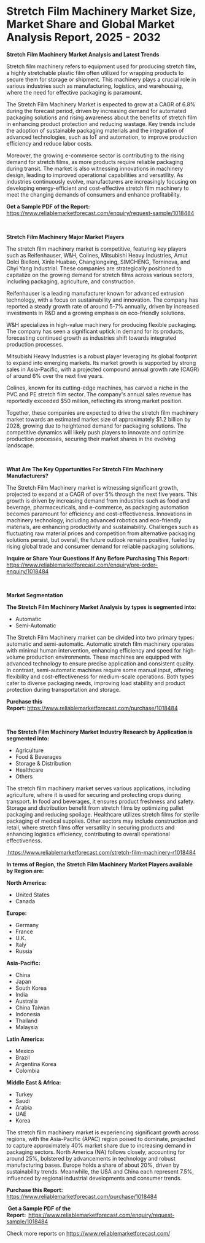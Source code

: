<p><h1>Stretch Film Machinery Market Size, Market Share and Global Market Analysis Report, 2025 - 2032</h1></p><p><strong>Stretch Film Machinery Market Analysis and Latest Trends</strong></p>
<p><p>Stretch film machinery refers to equipment used for producing stretch film, a highly stretchable plastic film often utilized for wrapping products to secure them for storage or shipment. This machinery plays a crucial role in various industries such as manufacturing, logistics, and warehousing, where the need for effective packaging is paramount.</p><p>The Stretch Film Machinery Market is expected to grow at a CAGR of 6.8% during the forecast period, driven by increasing demand for automated packaging solutions and rising awareness about the benefits of stretch film in enhancing product protection and reducing wastage. Key trends include the adoption of sustainable packaging materials and the integration of advanced technologies, such as IoT and automation, to improve production efficiency and reduce labor costs. </p><p>Moreover, the growing e-commerce sector is contributing to the rising demand for stretch films, as more products require reliable packaging during transit. The market is also witnessing innovations in machinery design, leading to improved operational capabilities and versatility. As industries continuously evolve, manufacturers are increasingly focusing on developing energy-efficient and cost-effective stretch film machinery to meet the changing demands of consumers and enhance profitability.</p></p>
<p><strong>Get a Sample PDF of the Report:&nbsp;</strong> <a href="https://www.reliablemarketforecast.com/enquiry/request-sample/1018484?utm_campaign=2308&utm_medium=2&utm_source=Github&utm_content=ia&utm_term=09042025&utm_id=stretch-film-machinery">https://www.reliablemarketforecast.com/enquiry/request-sample/1018484</a></p>
<p>&nbsp;</p>
<p><strong>Stretch Film Machinery Major Market Players</strong></p>
<p><p>The stretch film machinery market is competitive, featuring key players such as Reifenhauser, W&H, Colines, Mitsubishi Heavy Industries, Amut Dolci Bielloni, Xinle Huabao, Changlongxing, SIMCHENG, Torninova, and Chyi Yang Industrial. These companies are strategically positioned to capitalize on the growing demand for stretch films across various sectors, including packaging, agriculture, and construction.</p><p>Reifenhauser is a leading manufacturer known for advanced extrusion technology, with a focus on sustainability and innovation. The company has reported a steady growth rate of around 5-7% annually, driven by increased investments in R&D and a growing emphasis on eco-friendly solutions. </p><p>W&H specializes in high-value machinery for producing flexible packaging. The company has seen a significant uptick in demand for its products, forecasting continued growth as industries shift towards integrated production processes. </p><p>Mitsubishi Heavy Industries is a robust player leveraging its global footprint to expand into emerging markets. Its market growth is supported by strong sales in Asia-Pacific, with a projected compound annual growth rate (CAGR) of around 6% over the next five years.</p><p>Colines, known for its cutting-edge machines, has carved a niche in the PVC and PE stretch film sector. The company's annual sales revenue has reportedly exceeded $50 million, reflecting its strong market position.</p><p>Together, these companies are expected to drive the stretch film machinery market towards an estimated market size of approximately $1.2 billion by 2028, growing due to heightened demand for packaging solutions. The competitive dynamics will likely push players to innovate and optimize production processes, securing their market shares in the evolving landscape.</p></p>
<p>&nbsp;</p>
<p><strong>What Are The Key Opportunities For Stretch Film Machinery Manufacturers?</strong></p>
<p><p>The Stretch Film Machinery market is witnessing significant growth, projected to expand at a CAGR of over 5% through the next five years. This growth is driven by increasing demand from industries such as food and beverage, pharmaceuticals, and e-commerce, as packaging automation becomes paramount for efficiency and cost-effectiveness. Innovations in machinery technology, including advanced robotics and eco-friendly materials, are enhancing productivity and sustainability. Challenges such as fluctuating raw material prices and competition from alternative packaging solutions persist, but overall, the future outlook remains positive, fueled by rising global trade and consumer demand for reliable packaging solutions.</p></p>
<p><strong>Inquire or Share Your Questions If Any Before Purchasing This Report:</strong> <a href="https://www.reliablemarketforecast.com/enquiry/pre-order-enquiry/1018484?utm_campaign=2308&utm_medium=2&utm_source=Github&utm_content=ia&utm_term=09042025&utm_id=stretch-film-machinery">https://www.reliablemarketforecast.com/enquiry/pre-order-enquiry/1018484</a></p>
<p>&nbsp;</p>
<p><strong>Market Segmentation</strong></p>
<p><strong>The Stretch Film Machinery Market Analysis by types is segmented into:</strong></p>
<p><ul><li>Automatic</li><li>Semi-Automatic</li></ul></p>
<p><p>The Stretch Film Machinery market can be divided into two primary types: automatic and semi-automatic. Automatic stretch film machinery operates with minimal human intervention, enhancing efficiency and speed for high-volume production environments. These machines are equipped with advanced technology to ensure precise application and consistent quality. In contrast, semi-automatic machines require some manual input, offering flexibility and cost-effectiveness for medium-scale operations. Both types cater to diverse packaging needs, improving load stability and product protection during transportation and storage.</p></p>
<p><strong>Purchase this Report:&nbsp;</strong><a href="https://www.reliablemarketforecast.com/purchase/1018484?utm_campaign=2308&utm_medium=2&utm_source=Github&utm_content=ia&utm_term=09042025&utm_id=stretch-film-machinery">https://www.reliablemarketforecast.com/purchase/1018484</a></p>
<p>&nbsp;</p>
<p><strong>The Stretch Film Machinery Market Industry Research by Application is segmented into:</strong></p>
<p><ul><li>Agriculture</li><li>Food & Beverages</li><li>Storage & Distribution</li><li>Healthcare</li><li>Others</li></ul></p>
<p><p>The stretch film machinery market serves various applications, including agriculture, where it is used for securing and protecting crops during transport. In food and beverages, it ensures product freshness and safety. Storage and distribution benefit from stretch films by optimizing pallet packaging and reducing spoilage. Healthcare utilizes stretch films for sterile packaging of medical supplies. Other sectors may include construction and retail, where stretch films offer versatility in securing products and enhancing logistics efficiency, contributing to overall operational effectiveness.</p></p>
<p><a href="https://www.reliablemarketforecast.com/stretch-film-machinery-r1018484?utm_campaign=2308&utm_medium=2&utm_source=Github&utm_content=ia&utm_term=09042025&utm_id=stretch-film-machinery">&nbsp;https://www.reliablemarketforecast.com/stretch-film-machinery-r1018484</a></p>
<p><strong>In terms of Region, the Stretch Film Machinery Market Players available by Region are:</strong></p>
<p>
    <p> <strong> North America: </strong>
        <ul>
            <li>United States</li>
            <li>Canada</li>
        </ul>
        </p> 
    <p> <strong> Europe: </strong>
        <ul>
            <li>Germany</li>
            <li>France</li>
            <li>U.K.</li>
            <li>Italy</li>
            <li>Russia</li>
        </ul>
        </p> 
    <p> <strong> Asia-Pacific: </strong>
        <ul>
            <li>China</li>
            <li>Japan</li>
            <li>South Korea</li>
            <li>India</li>
            <li>Australia</li>
            <li>China Taiwan</li>
            <li>Indonesia</li>
            <li>Thailand</li>
            <li>Malaysia</li>
        </ul>
        </p> 
    <p> <strong> Latin America: </strong>
        <ul>
            <li>Mexico</li>
            <li>Brazil</li>
            <li>Argentina Korea</li>
            <li>Colombia</li>
        </ul>
        </p> 
    <p> <strong> Middle East & Africa: </strong>
        <ul>
            <li>Turkey</li>
            <li>Saudi</li>
            <li>Arabia</li>
            <li>UAE</li>
            <li>Korea</li>
        </ul>
    </p>
    </p>
<p><p>The stretch film machinery market is experiencing significant growth across regions, with the Asia-Pacific (APAC) region poised to dominate, projected to capture approximately 40% market share due to increasing demand in packaging sectors. North America (NA) follows closely, accounting for around 25%, bolstered by advancements in technology and robust manufacturing bases. Europe holds a share of about 20%, driven by sustainability trends. Meanwhile, the USA and China each represent 7.5%, influenced by regional industrial developments and consumer trends.</p></p>
<p><strong>Purchase this Report: </strong><a href="https://www.reliablemarketforecast.com/purchase/1018484?utm_campaign=2308&utm_medium=2&utm_source=Github&utm_content=ia&utm_term=09042025&utm_id=stretch-film-machinery">https://www.reliablemarketforecast.com/purchase/1018484</a></p>
<p>&nbsp;<strong>Get a Sample PDF of the Report:&nbsp;&nbsp;</strong><a href="https://www.reliablemarketforecast.com/enquiry/request-sample/1018484?utm_campaign=2308&utm_medium=2&utm_source=Github&utm_content=ia&utm_term=09042025&utm_id=stretch-film-machinery">https://www.reliablemarketforecast.com/enquiry/request-sample/1018484</a></p>
<p><strong></strong></p>
<p>Check more reports on <a href="https://www.reliablemarketforecast.com/?utm_campaign=2308&utm_medium=2&utm_source=Github&utm_content=ia&utm_term=09042025&utm_id=stretch-film-machinery">https://www.reliablemarketforecast.com/</a></p>